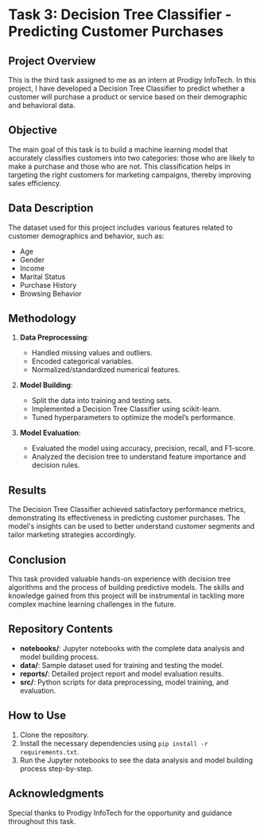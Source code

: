 # Task 3: Decision Tree Classifier - Predicting Customer Purchases

## Project Overview
This is the third task assigned to me as an intern at Prodigy InfoTech. In this project, I have developed a Decision Tree Classifier to predict whether a customer will purchase a product or service based on their demographic and behavioral data.

## Objective
The main goal of this task is to build a machine learning model that accurately classifies customers into two categories: those who are likely to make a purchase and those who are not. This classification helps in targeting the right customers for marketing campaigns, thereby improving sales efficiency.

## Data Description
The dataset used for this project includes various features related to customer demographics and behavior, such as:
- Age
- Gender
- Income
- Marital Status
- Purchase History
- Browsing Behavior

## Methodology
1. **Data Preprocessing**:
   - Handled missing values and outliers.
   - Encoded categorical variables.
   - Normalized/standardized numerical features.

2. **Model Building**:
   - Split the data into training and testing sets.
   - Implemented a Decision Tree Classifier using scikit-learn.
   - Tuned hyperparameters to optimize the model’s performance.

3. **Model Evaluation**:
   - Evaluated the model using accuracy, precision, recall, and F1-score.
   - Analyzed the decision tree to understand feature importance and decision rules.

## Results
The Decision Tree Classifier achieved satisfactory performance metrics, demonstrating its effectiveness in predicting customer purchases. The model's insights can be used to better understand customer segments and tailor marketing strategies accordingly.

## Conclusion
This task provided valuable hands-on experience with decision tree algorithms and the process of building predictive models. The skills and knowledge gained from this project will be instrumental in tackling more complex machine learning challenges in the future.

## Repository Contents
- **notebooks/**: Jupyter notebooks with the complete data analysis and model building process.
- **data/**: Sample dataset used for training and testing the model.
- **reports/**: Detailed project report and model evaluation results.
- **src/**: Python scripts for data preprocessing, model training, and evaluation.

## How to Use
1. Clone the repository.
2. Install the necessary dependencies using `pip install -r requirements.txt`.
3. Run the Jupyter notebooks to see the data analysis and model building process step-by-step.

## Acknowledgments
Special thanks to Prodigy InfoTech for the opportunity and guidance throughout this task.
